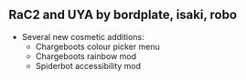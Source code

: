 ## RaC2 and UYA by bordplate, isaki, robo
- Several new cosmetic additions:
    - Chargeboots colour picker menu
    - Chargeboots rainbow mod
    - Spiderbot accessibility mod
 